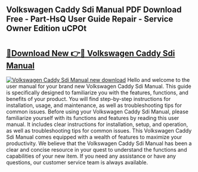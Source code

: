 ## Volkswagen Caddy Sdi Manual PDF Download Free - Part-HsQ User Guide Repair - Service Owner Edition uCPOt

# <h2><a href="http://bc68696.oget.top/?id=Volkswagen+Caddy+Sdi+Manual">🔗Download New 👉🔴 Volkswagen Caddy Sdi Manual</a></h2>

[![Volkswagen Caddy Sdi Manual new download](https://i.imgur.com/5g1atiW.png)](http://bc68696.oget.top/?id=Volkswagen+Caddy+Sdi+Manual)
Hello and welcome to the user manual for your brand new Volkswagen Caddy Sdi Manual. This guide is specifically designed to familiarize you with the features, functions, and benefits of your product. You will find step-by-step instructions for installation, usage, and maintenance, as well as troubleshooting tips for common issues. Before using your Volkswagen Caddy Sdi Manual, please familiarize yourself with its functions and features by reading this user manual. It includes clear instructions for installation, setup, and operation, as well as troubleshooting tips for common issues. This Volkswagen Caddy Sdi Manual comes equipped with a wealth of features to maximize your productivity. We believe that the Volkswagen Caddy Sdi Manual has been a clear and concise resource in your quest to understand the functions and capabilities of your new item. If you need any assistance or have any questions, our customer service team is always available.
